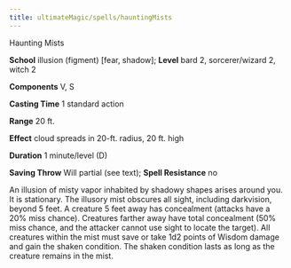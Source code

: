 ```yaml
---
title: ultimateMagic/spells/hauntingMists
---
```

Haunting Mists

**School** illusion (figment) [fear, shadow]; **Level** bard 2, sorcerer/wizard 2, witch 2

**Components** V, S

**Casting Time** 1 standard action

**Range** 20 ft.

**Effect** cloud spreads in 20-ft. radius, 20 ft. high

**Duration** 1 minute/level (D)

**Saving Throw** Will partial (see text); **Spell Resistance** no

An illusion of misty vapor inhabited by shadowy shapes arises around you. It is stationary. The illusory mist obscures all sight, including darkvision, beyond 5 feet. A creature 5 feet away has concealment (attacks have a 20% miss chance). Creatures farther away have total concealment (50% miss chance, and the attacker cannot use sight to locate the target). All creatures within the mist must save or take 1d2 points of Wisdom damage and gain the shaken condition. The shaken condition lasts as long as the creature remains in the mist.


